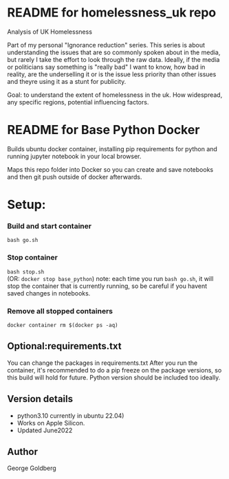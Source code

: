 # README for homelessness_uk repo

Analysis of UK Homelessness 

Part of my personal "Ignorance reduction" series. This series is about understanding the issues that are so commonly spoken about in the media, but rarely I take the effort to look through the raw data. Ideally, if the media or politicians say something is "really bad" I want to know, how bad in reality, are the underselling it or is the issue less priority than other issues and theyre using it as a stunt for publicity.

Goal: to understand the extent of homelessness in the uk. How widespread, any specific regions, potential influencing factors.






# README for Base Python Docker  

Builds ubuntu docker container, installing pip requirements for python and running jupyter notebook in your local browser.

Maps this repo folder into Docker so you can create and save notebooks and then git push outside of docker afterwards.

# Setup:

### Build and start container  
`bash go.sh`

### Stop container 
`bash stop.sh`  
(OR: `docker stop base_python`)
note: each time you run `bash go.sh`, it will stop the container that is currently running, so be careful if you havent saved changes in notebooks.

### Remove all stopped containers
`docker container rm $(docker ps -aq)`

## Optional:requirements.txt
You can change the packages in requirements.txt
After you run the container, it's recommended to do a pip freeze on the package versions, so this build will hold for future. Python version should be included too ideally.


## Version details
- python3.10 currently in ubuntu 22.04)  
- Works on Apple Silicon.  
- Updated June2022

## Author
George Goldberg
